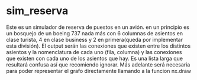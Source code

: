 # sim_reserva
Este es un simulador de reserva de puestos en un avión. en un principio es un bosquejo de un boeing 737 nada más con 6 columnas de asientos en clase turista, 4 en clase business y 2 en primera(queda por implementar esta división).
El output serán las conexiones que existen entre los distintos asientos y la nomenclatura de cada uno (fila, columna) y las conexiones que existen con cada uno de los asientos que hay. Es una lista larga que resultará confusa así que recomiendo ignorar. Más adelante será necesaria para poder representar el grafo directamente llamando a la funcion nx.draw 
